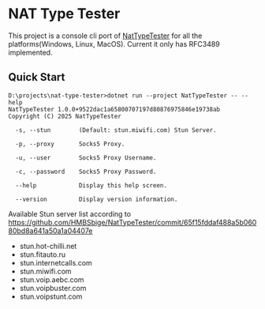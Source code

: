 # NAT Type Tester

This project is a console cli port of [NatTypeTester](https://github.com/HMBSbige/NatTypeTester) for all the platforms(Windows, Linux, MacOS). Current it only has RFC3489 implemented.

## Quick Start

```
D:\projects\nat-type-tester>dotnet run --project NatTypeTester -- --help
NatTypeTester 1.0.0+9522dac1a65800707197d80876975846e19738ab
Copyright (C) 2025 NatTypeTester

  -s, --stun        (Default: stun.miwifi.com) Stun Server.

  -p, --proxy       Socks5 Proxy.

  -u, --user        Socks5 Proxy Username.

  -c, --password    Socks5 Proxy Password.

  --help            Display this help screen.

  --version         Display version information.
```

Available Stun server list according to https://github.com/HMBSbige/NatTypeTester/commit/65f15fddaf488a5b06080bd8a641a50a1a04407e

- stun.hot-chilli.net
- stun.fitauto.ru
- stun.internetcalls.com
- stun.miwifi.com
- stun.voip.aebc.com
- stun.voipbuster.com
- stun.voipstunt.com
